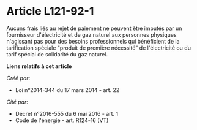 # Article L121-92-1

Aucuns frais liés au rejet de paiement ne peuvent être imputés par un fournisseur d'électricité et de gaz naturel aux
personnes physiques n'agissant pas pour des besoins professionnels qui bénéficient de la tarification spéciale "produit de
première nécessité" de l'électricité ou du tarif spécial de solidarité du gaz naturel.

**Liens relatifs à cet article**

_Créé par_:

  - Loi n°2014-344 du 17 mars 2014 - art. 22

_Cité par_:

  - Décret n°2016-555 du 6 mai 2016 - art. 1
  - Code de l'énergie - art. R124-16 (VT)
